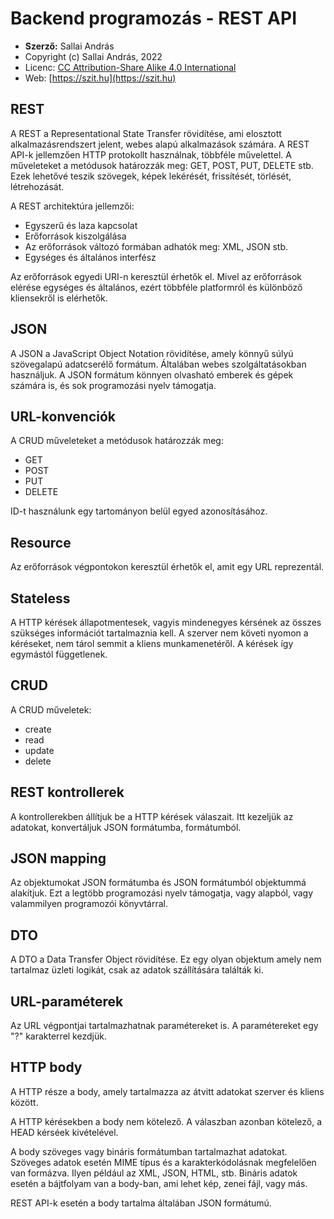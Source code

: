 # Backend programozás - REST API

* **Szerző:** Sallai András
* Copyright (c) Sallai András, 2022
* Licenc: [CC Attribution-Share Alike 4.0 International](https://creativecommons.org/licenses/by-sa/4.0/)
* Web: [https://szit.hu](https://szit.hu)

## REST

A REST a Representational State Transfer rövidítése, ami elosztott alkalmazásrendszert jelent, webes alapú alkalmazások számára. A REST API-k jellemzően HTTP protokollt használnak, többféle művelettel. A műveleteket a metódusok határozzák meg: GET, POST, PUT, DELETE stb. Ezek lehetővé teszik szövegek, képek lekérését, frissítését, törlését, létrehozását. 

A REST architektúra jellemzői:

* Egyszerű és laza kapcsolat
* Erőforrások kiszolgálása
* Az erőforrások változó formában adhatók meg: XML, JSON stb.
* Egységes és általános interfész

Az erőforrások egyedi URI-n keresztül érhetők el. Mivel az erőforrások elérése egységes és általános, ezért többféle platformról és különböző kliensekről is elérhetők.

## JSON

A JSON a JavaScript Object Notation rövidítése, amely könnyű súlyú szövegalapú adatcserélő formátum. Általában webes szolgáltatásokban használjuk. A JSON formátum könnyen olvasható emberek és gépek számára is, és sok programozási nyelv támogatja.

## URL-konvenciók

A CRUD műveleteket a metódusok határozzák meg:

* GET
* POST
* PUT
* DELETE

ID-t használunk egy tartományon belül egyed azonosításához.

## Resource

Az erőforrások végpontokon keresztül érhetők el, amit egy URL reprezentál.

## Stateless

A HTTP kérések állapotmentesek, vagyis mindenegyes kérsének az összes szükséges információt tartalmaznia kell. A szerver nem követi nyomon a kéréseket, nem tárol semmit a kliens munkamenetéről. A kérések így egymástól függetlenek.

## CRUD

A CRUD műveletek:

* create
* read
* update
* delete

## REST kontrollerek

A kontrollerekben állítjuk be a HTTP kérések válaszait. Itt kezeljük az adatokat, konvertáljuk JSON formátumba, formátumból.

## JSON mapping

Az objektumokat JSON formátumba és JSON formátumból objektummá alakítjuk. Ezt a legtöbb programozási nyelv támogatja, vagy alapból, vagy valammilyen programozói könyvtárral.

## DTO

A DTO a Data Transfer Object rövidítése. Ez egy olyan objektum amely nem tartalmaz üzleti logikát, csak az adatok szállítására találták ki.

## URL-paraméterek

Az URL végpontjai tartalmazhatnak paramétereket is. A paramétereket egy "?" karakterrel kezdjük.

## HTTP body

A HTTP része a body, amely tartalmazza az átvitt adatokat szerver és kliens között.

A HTTP kérésekben a body nem kötelező. A válaszban azonban kötelező, a HEAD kérséek kivételével.

A body szöveges vagy bináris formátumban tartalmazhat adatokat. Szöveges adatok esetén MIME típus és a karakterkódolásnak megfelelően van formázva. Ilyen például az XML, JSON, HTML, stb. Bináris adatok esetén a bájtfolyam van a body-ban, ami lehet kép, zenei fájl, vagy más.

REST API-k esetén a body tartalma általában JSON formátumú.

